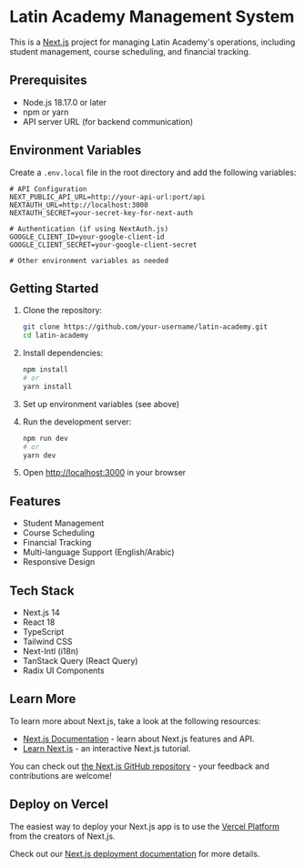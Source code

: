 # Latin Academy Management System

This is a [Next.js](https://nextjs.org) project for managing Latin Academy's operations, including student management, course scheduling, and financial tracking.

## Prerequisites

- Node.js 18.17.0 or later
- npm or yarn
- API server URL (for backend communication)

## Environment Variables

Create a `.env.local` file in the root directory and add the following variables:

```env
# API Configuration
NEXT_PUBLIC_API_URL=http://your-api-url:port/api
NEXTAUTH_URL=http://localhost:3000
NEXTAUTH_SECRET=your-secret-key-for-next-auth

# Authentication (if using NextAuth.js)
GOOGLE_CLIENT_ID=your-google-client-id
GOOGLE_CLIENT_SECRET=your-google-client-secret

# Other environment variables as needed
```

## Getting Started

1. Clone the repository:
   ```bash
   git clone https://github.com/your-username/latin-academy.git
   cd latin-academy
   ```

2. Install dependencies:
   ```bash
   npm install
   # or
   yarn install
   ```

3. Set up environment variables (see above)

4. Run the development server:
   ```bash
   npm run dev
   # or
   yarn dev
   ```

5. Open [http://localhost:3000](http://localhost:3000) in your browser

## Features

- Student Management
- Course Scheduling
- Financial Tracking
- Multi-language Support (English/Arabic)
- Responsive Design

## Tech Stack

- Next.js 14
- React 18
- TypeScript
- Tailwind CSS
- Next-Intl (i18n)
- TanStack Query (React Query)
- Radix UI Components

## Learn More

To learn more about Next.js, take a look at the following resources:

- [Next.js Documentation](https://nextjs.org/docs) - learn about Next.js features and API.
- [Learn Next.js](https://nextjs.org/learn) - an interactive Next.js tutorial.

You can check out [the Next.js GitHub repository](https://github.com/vercel/next.js) - your feedback and contributions are welcome!

## Deploy on Vercel

The easiest way to deploy your Next.js app is to use the [Vercel Platform](https://vercel.com/new?utm_medium=default-template&filter=next.js&utm_source=create-next-app&utm_campaign=create-next-app-readme) from the creators of Next.js.

Check out our [Next.js deployment documentation](https://nextjs.org/docs/app/building-your-application/deploying) for more details.
